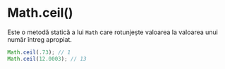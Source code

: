 # Math.ceil()

Este o metodă statică a lui `Math` care rotunjește valoarea la valoarea unui număr întreg apropiat.

```javascript
Math.ceil(.73); // 1
Math.ceil(12.0003); // 13
```
